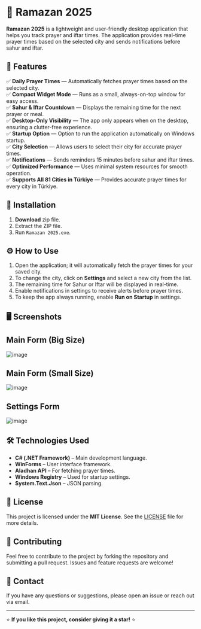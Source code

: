# 🕌 Ramazan 2025

**Ramazan 2025** is a lightweight and user-friendly desktop application that helps you track prayer and iftar times. The application provides real-time prayer times based on the selected city and sends notifications before sahur and iftar.

## 📌 Features

✅ **Daily Prayer Times** — Automatically fetches prayer times based on the selected city.  
✅ **Compact Widget Mode** — Runs as a small, always-on-top window for easy access.  
✅ **Sahur & Iftar Countdown** — Displays the remaining time for the next prayer or meal.  
✅ **Desktop-Only Visibility** — The app only appears when on the desktop, ensuring a clutter-free experience.  
✅ **Startup Option** — Option to run the application automatically on Windows startup.  
✅ **City Selection** — Allows users to select their city for accurate prayer times.  
✅ **Notifications** — Sends reminders 15 minutes before sahur and iftar times.  
✅ **Optimized Performance** — Uses minimal system resources for smooth operation.  
✅ **Supports All 81 Cities in Türkiye** — Provides accurate prayer times for every city in Türkiye.

## 🚀 Installation

1. **Download** zip file.
2. Extract the ZIP file.  
3. Run `Ramazan 2025.exe`.  

## ⚙️ How to Use

1. Open the application; it will automatically fetch the prayer times for your saved city.
2. To change the city, click on **Settings** and select a new city from the list.
3. The remaining time for Sahur or Iftar will be displayed in real-time.
4. Enable notifications in settings to receive alerts before prayer times.
5. To keep the app always running, enable **Run on Startup** in settings.

## 🖥️ Screenshots

## Main Form (Big Size)
![image](https://github.com/user-attachments/assets/24a3ac8a-79b2-48dc-af64-b2214078c1d2)

## Main Form (Small Size)
![image](https://github.com/user-attachments/assets/6b42ddc2-1f23-49c5-987a-1b10e826683e)

## Settings Form
![image](https://github.com/user-attachments/assets/1bcfc294-f9ad-4d98-bcf5-b108f241eb2e)



## 🛠️ Technologies Used

- **C# (.NET Framework)** – Main development language.
- **WinForms** – User interface framework.
- **Aladhan API** – For fetching prayer times.
- **Windows Registry** – Used for startup settings.
- **System.Text.Json** – JSON parsing.

## 📜 License

This project is licensed under the **MIT License**. See the [LICENSE](LICENSE) file for more details.

## 🤝 Contributing

Feel free to contribute to the project by forking the repository and submitting a pull request. Issues and feature requests are welcome!

## 📩 Contact

If you have any questions or suggestions, please open an issue or reach out via email.

---
⭐ **If you like this project, consider giving it a star!** ⭐

